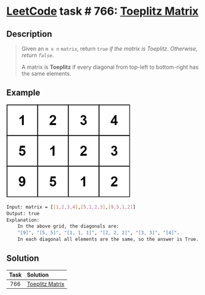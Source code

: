 # [LeetCode][leetcode] task # 766: [Toeplitz Matrix][task]

Description
-----------

> Given an `m x n` `matrix`, return _`true` if the matrix is Toeplitz. Otherwise, return `false`_.
> 
> A matrix is **Toeplitz** if every diagonal from top-left to bottom-right has the same elements.

 Example
-------

![matrix.png](image/matrix.png)

```sh
Input: matrix = [[1,2,3,4],[5,1,2,3],[9,5,1,2]]
Output: true
Explanation:
    In the above grid, the diagonals are:
    "[9]", "[5, 5]", "[1, 1, 1]", "[2, 2, 2]", "[3, 3]", "[4]".
    In each diagonal all elements are the same, so the answer is True.
```

Solution
--------

| Task | Solution                    |
|:----:|:----------------------------|
| 766  | [Toeplitz Matrix][solution] |


[leetcode]: <http://leetcode.com/>
[task]: <https://leetcode.com/problems/toeplitz-matrix/>
[solution]: <https://github.com/wellaxis/praxis-leetcode/blob/main/src/main/java/com/witalis/praxis/leetcode/task/h8/p766/option/Practice.java>
